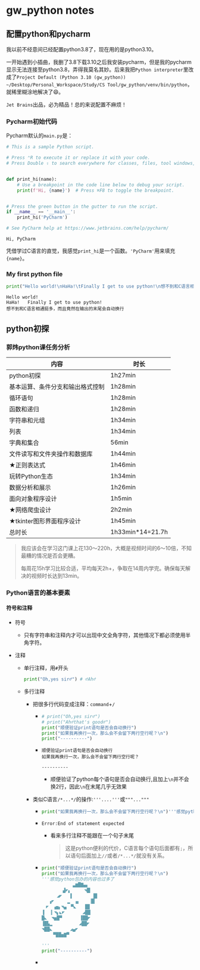 # gw_python notes

## 配置python和pycharm

我以前不经意间已经配置python3.8了，现在用的是python3.10。

一开始遇到小插曲，我删了3.8下载3.10之后我安装pycharm，但是我的pycharm显示无法连接至python3.8，弄得我莫名其妙。后来我把`Python interpreter`里改成了`Project Default (Python 3.10 (gw_python)) ~/Desktop/Personal_Workspace/Study/CS Tool/gw_python/venv/bin/python`，就稀里糊涂地解决了😄。

`Jet Brains`出品，必为精品！总的来说配置不麻烦！

### Pycharm初始代码

Pycharm默认的`main.py`是：

```py
# This is a sample Python script.

# Press ⌃R to execute it or replace it with your code.
# Press Double ⇧ to search everywhere for classes, files, tool windows, actions, and settings.


def print_hi(name):
    # Use a breakpoint in the code line below to debug your script.
    print(f'Hi, {name}')  # Press ⌘F8 to toggle the breakpoint.


# Press the green button in the gutter to run the script.
if __name__ == '__main__':
    print_hi('PyCharm')

# See PyCharm help at https://www.jetbrains.com/help/pycharm/
```

```
Hi, PyCharm

```

凭借学过C语言的直觉，我感觉`print_hi`是一个函数。`'PyCharm'`用来填充`{name}`。

### My first python file

```py
print("Hello world!\nHaHa!\tFinally I get to use python!\n想不到和C语言相通挺多，而且竟然在输出的末尾会自动换行")
```

```
Hello world!
HaHa!	Finally I get to use python!
想不到和C语言相通挺多，而且竟然在输出的末尾会自动换行

```



## python初探

### 郭炜python课任务分析

| 内容                             | 时长             |
| -------------------------------- | ---------------- |
| python初探                       | 1h27min          |
| 基本运算、条件分支和输出格式控制 | 1h28min          |
| 循环语句                         | 1h28min          |
| 函数和递归                       | 1h28min          |
| 字符串和元组                     | 1h34min          |
| 列表                             | 1h34min          |
| 字典和集合                       | 56min            |
| 文件读写和文件夹操作和数据库     | 1h44min          |
| ★正则表达式                      | 1h46min          |
| 玩转Python生态                   | 1h34min          |
| 数据分析和展示                   | 1h26min          |
| 面向对象程序设计                 | 1h5min           |
| ★网络爬虫设计                    | 2h2min           |
| ★tkinter图形界面程序设计         | 1h45min          |
| 总时长                           | 1h33min*14=21.7h |

> 我应该会在学习这门课上花130～220h，大概是视频时间的6～10倍，不知最糟的情况是否会更糟。
>
> 每周花15h学习比较合适，平均每天2h+，争取在14周内学完。确保每天解决的视频时长达到13min。



### Python语言的基本要素

#### 符号和注释

* 符号

  * 只有字符串和注释内才可以出现中文全角字符，其他情况下都必须使用半角字符。

* 注释

  * 单行注释，用`#`开头

    ```py
    print("Oh,yes sir♂︎") # ♂Ah♂
    ```

  * 多行注释

    * 把很多行代码变成注释：`command`+`/`

      * ```py
        # print("Oh,yes sir♂︎")
        # print("Ah♂︎that's good♂︎")
        print("顺便验证print语句是否会自动换行")
        print("如果我再换行一次，那么会不会留下两行空行呢？\n")
        print("----------")
        ```

      * ```
        顺便验证print语句是否会自动换行
        如果我再换行一次，那么会不会留下两行空行呢？
        
        ----------
        
        ```

        * 顺便验证了python每个语句是否会自动换行,且加上`\n`并不会换2行，因此`\n`在末尾几乎无效果

    * 类似C语言`/*...*/`的操作:`'''....'''`或`"""..."""`

      * ```py
        print("如果我再换行一次，那么会不会留下两行空行呢？\n")'''感觉python包办的内容也过多了'''
        ```

      * ```
        Error:End of statement expected
        ```

        * 看来多行注释不能跟在一个句子末尾

          > 这是python便利的代价，C语言每个语句后面都有`;`，所以语句后面加上`//`或者`/*...*/`就没有关系。

      * ```py
        print("顺便验证print语句是否会自动换行")
        print("如果我再换行一次，那么会不会留下两行空行呢？\n")
        '''感觉python包办的内容也过多了
               　   ▃▆█▇▄▖
        　 　 　 ▟◤▖　　　◥█▎
           　 ◢◤　 ▐　　　 　▐▉
        　 ▗◤　　　▂　▗▖　　▕█▎
        　◤　▗▅▖◥▄　▀◣　　█▊
        ▐　▕▎◥▖◣◤　　　　◢██
        █◣　◥▅█▀　　　　▐██◤
        ▐█▙▂　　     　◢██◤
        ◥██◣　　　　◢▄◤
         　　▀██▅▇▀
        
        '''
        print("----------")
        ```

      * 













































